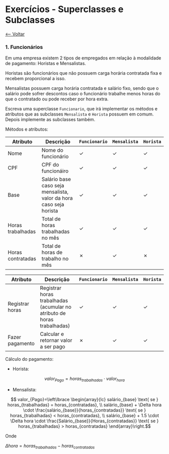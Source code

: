 # Exercícios - Superclasses e Subclasses
[<-- Voltar](./README.md)

### 1. Funcionários

Em uma empresa existem 2 tipos de empregados em relação à modalidade de pagamento: Horistas e Mensalistas.

Horistas são funcionários que não possuem carga horária contratada fixa e recebem proporcional a isso.

Mensalistas possuem carga horária contratada e salário fixo, sendo que o salário pode sofrer descontos caso o funcionário trabalhe menos horas do que o contratado ou pode receber por hora extra.

Escreva uma superclasse ```Funcionario```, que irá implementar os métodos e atributos que as subclasses ```Mensalista``` e ```Horista``` possuem em comum. Depois implemente as subclasses também.

Métodos e atributos:

| Atributo | Descrição | ```Funcionario``` | ```Mensalista``` | ```Horista``` |
|----------|-----------|-------------------|------------------|---------------|
| Nome | Nome do funcionário | &check; | &check; | &check; |
| CPF | CPF do funcionáiro | &check; | &check; | &check; |
| Base | Salário base caso seja mensalista, valor da hora caso seja horista | &check; | &check; | &check; |
| Horas trabalhadas | Total de horas trabalhadas no mês | &check; | &check; | &check; |
| Horas contratadas | Total de horas de trabalho no mês | &cross; | &check; | &cross; |

| Atributo | Descrição | ```Funcionario``` | ```Mensalista``` | ```Horista``` |
|----------|-----------|-------------------|------------------|---------------|
| Registrar horas | Registrar horas trabalhadas (acumular no atributo de horas trabalhadas) | &check; | &check; | &check; |
| Fazer pagamento | Calcular e retornar valor a ser pago | &cross; | &check; | &check; |

Cálculo do pagamento:

- Horista:

$$ valor_{Pago} = horas_{trabalhadas} \cdot valor_{hora} $$

- Mensalista:

$$ valor_{Pago}=\left\lbrace \begin{array}{lc}
    salário_{base} \text{ se } horas_{trabalhadas} = horas_{contratadas}, \\
    salário_{base} + \Delta hora \cdot \frac{salário_{base}}{horas_{contratadas}} \text{ se } horas_{trabalhadas} < horas_{contratadas}, \\
    salário_{base} + 1.5 \cdot \Delta hora \cdot \frac{Salário_{base}}{Horas_{contratadas}} \text{ se } horas_{trabalhadas} > horas_{contratadas}
    \end{array}\right.$$

Onde

$\Delta hora = horas_{trabalhadas} - horas_{contratadas}$
